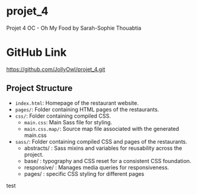 # projet_4

Projet 4 OC - Oh My Food by Sarah-Sophie Thouabtia

# GitHub Link

https://github.com/JollyOwl/projet_4.git

## Project Structure

- `index.html`: Homepage of the restaurant website.
- `pages/`: Folder containing HTML pages of the restaurants.
- `css/`: Folder containing compiled CSS.
  - `main.css`: Main Sass file for styling.
  - `main.css.map/`: Source map file associated with the generated main.css
- `sass/`: Folder containing compiled CSS and pages of the restaurants.
  - abstracts/ : Sass mixins and variables for reusability across the project.
  - base/ : typography and CSS reset for a consistent CSS foundation.
  - responsive/ : Manages media queries for responsiveness.
  - pages/ : specific CSS styling for different pages

test
